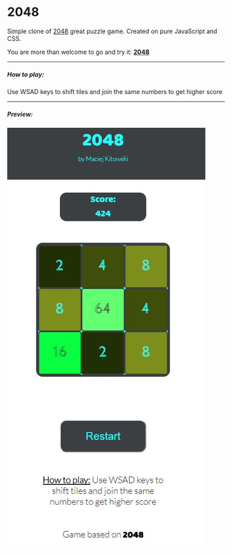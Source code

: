 # 2048


Simple clone of [2048](https://play2048.co/) great puzzle game.
Created on pure JavaScript and CSS.

You are more than welcome to go and try it: **[2048](http://https://mkitowski.github.io/2048/ "2048")**

------------

##### How to play:
Use WSAD keys to shift tiles and join the same numbers to get higher score

------------

##### Preview:
![](https://github.com/mkitowski/2048/blob/master/2048.JPG?raw=true)
